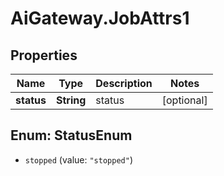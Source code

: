 # AiGateway.JobAttrs1

## Properties
Name | Type | Description | Notes
------------ | ------------- | ------------- | -------------
**status** | **String** | status | [optional] 


<a name="StatusEnum"></a>
## Enum: StatusEnum


* `stopped` (value: `"stopped"`)




